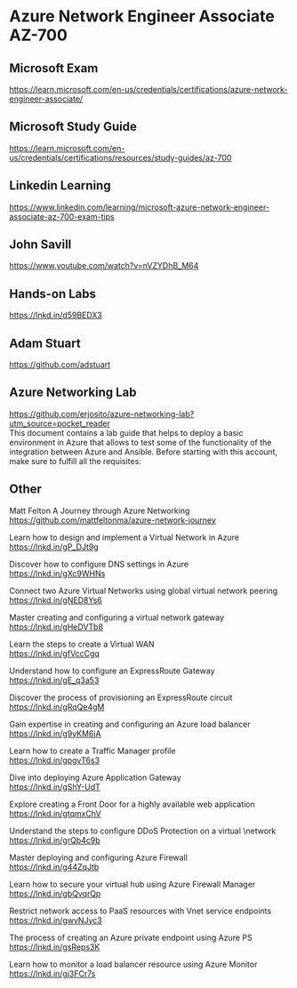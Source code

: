 # Azure Network Engineer Associate AZ-700

## Microsoft Exam
https://learn.microsoft.com/en-us/credentials/certifications/azure-network-engineer-associate/

## Microsoft Study Guide
https://learn.microsoft.com/en-us/credentials/certifications/resources/study-guides/az-700

## Linkedin Learning
https://www.linkedin.com/learning/microsoft-azure-network-engineer-associate-az-700-exam-tips

## John Savill
https://www.youtube.com/watch?v=nVZYDhB_M64

## Hands-on Labs
https://lnkd.in/d59BEDX3

## Adam Stuart
https://github.com/adstuart

## Azure Networking Lab
https://github.com/erjosito/azure-networking-lab?utm_source=pocket_reader \
This document contains a lab guide that helps to deploy a basic environment in Azure that allows to test some of the functionality of the integration between Azure and Ansible. Before starting with this account, make sure to fulfill all the requisites:

## Other

Matt Felton A Journey through Azure Networking \
https://github.com/mattfeltonma/azure-network-journey

Learn how to design and implement a Virtual Network in Azure \
https://lnkd.in/gP_DJt9g

Discover how to configure DNS settings in Azure \
https://lnkd.in/gXc9WHNs

Connect two Azure Virtual Networks using global virtual network peering \
https://lnkd.in/gNED8Ys6

Master creating and configuring a virtual network gateway \
https://lnkd.in/gHeDVTb8

Learn the steps to create a Virtual WAN \
https://lnkd.in/gfVccCgq

Understand how to configure an ExpressRoute Gateway \
https://lnkd.in/gE_q3a53

Discover the process of provisioning an ExpressRoute circuit \
https://lnkd.in/gRqQe4gM

Gain expertise in creating and configuring an Azure load balancer \
https://lnkd.in/g9yKM6jA

Learn how to create a Traffic Manager profile \
https://lnkd.in/gpgvT6s3

Dive into deploying Azure Application Gateway \
https://lnkd.in/gShY-UdT

Explore creating a Front Door for a highly available web application \
https://lnkd.in/gtqmxChV

Understand the steps to configure DDoS Protection on a virtual  \network
https://lnkd.in/grQb4c9b

Master deploying and configuring Azure Firewall \
https://lnkd.in/g44ZqJtb

Learn how to secure your virtual hub using Azure Firewall Manager \
https://lnkd.in/gbQvqrQp

Restrict network access to PaaS resources with Vnet service endpoints \
https://lnkd.in/gwvNJyc3

The process of creating an Azure private endpoint using Azure PS \
https://lnkd.in/gsReps3K

Learn how to monitor a load balancer resource using Azure Monitor \
https://lnkd.in/gj3FCr7s

